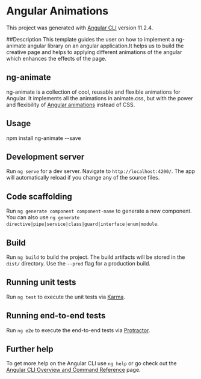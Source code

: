 # Angular Animations

This project was generated with [Angular CLI](https://github.com/angular/angular-cli) version 11.2.4.

##Description
This template guides the user on how to implement a ng-animate angular library on an angular application.It helps us to build the creative page and helps to applying different animations of the angular which enhances the effects of the page.  

## ng-animate
ng-animate is a collection of cool, reusable and flexible animations for Angular. It implements all the animations in animate.css, but with the power and flexibility of [Angular animations](https://angular.io/guide/animations) instead of CSS.

## Usage

npm install ng-animate --save

## Development server

Run `ng serve` for a dev server. Navigate to `http://localhost:4200/`. The app will automatically reload if you change any of the source files.

## Code scaffolding

Run `ng generate component component-name` to generate a new component. You can also use `ng generate directive|pipe|service|class|guard|interface|enum|module`.

## Build

Run `ng build` to build the project. The build artifacts will be stored in the `dist/` directory. Use the `--prod` flag for a production build.

## Running unit tests

Run `ng test` to execute the unit tests via [Karma](https://karma-runner.github.io).

## Running end-to-end tests

Run `ng e2e` to execute the end-to-end tests via [Protractor](http://www.protractortest.org/).

## Further help

To get more help on the Angular CLI use `ng help` or go check out the [Angular CLI Overview and Command Reference](https://angular.io/cli) page.
